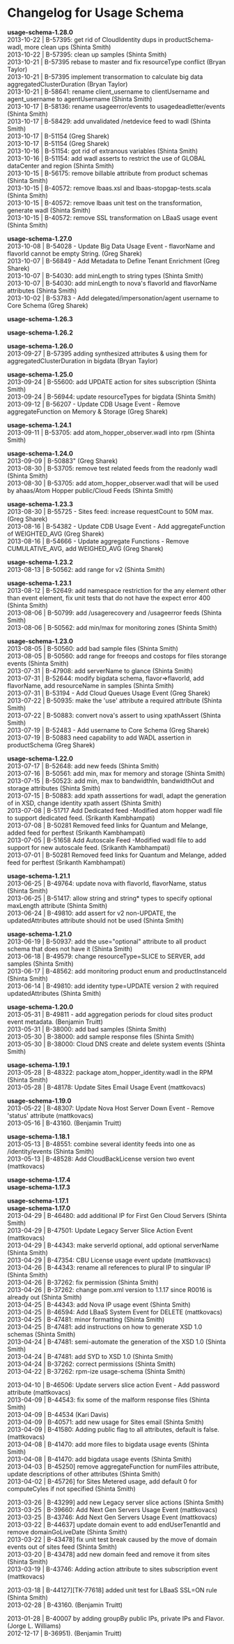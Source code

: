 # Changelog for Usage Schema


**usage-schema-1.28.0**  
2013-10-22 | B-57395: get rid of CloudIdentity dups in productSchema-wadl, more clean ups (Shinta Smith)  
2013-10-22 | B-57395: clean up samples (Shinta Smith)  
2013-10-21 | B-57395 rebase to master and fix resourceType conflict (Bryan Taylor)  
2013-10-21 | B-57395 implement transormation to calculate big data aggregatedClusterDuration (Bryan Taylor)  
2013-10-21 | B-58641: rename client_username to clientUsername and agent_username to agentUsername (Shinta Smith)  
2013-10-17 | B-58136: rename usageerror/events to usagedeadletter/events (Shinta Smith)  
2013-10-17 | B-58429: add unvalidated /netdevice feed to wadl (Shinta Smith)  
2013-10-17 | B-51154 (Greg Sharek)  
2013-10-17 | B-51154 (Greg Sharek)  
2013-10-16 | B-51154: got rid of extranous variables (Shinta Smith)  
2013-10-16 | B-51154: add wadl asserts to restrict the use of GLOBAL dataCenter and region (Shinta Smith)  
2013-10-15 | B-56175: remove billable attribute from product schemas (Shinta Smith)  
2013-10-15 | B-40572: remove lbaas.xsl and lbaas-stopgap-tests.scala (Shinta Smith)  
2013-10-15 | B-40572: remove lbaas unit test on the transformation, generate wadl (Shinta Smith)  
2013-10-15 | B-40572: remove SSL transformation on LBaaS usage event (Shinta Smith)  

**usage-schema-1.27.0**  
2013-10-08 | B-54028 - Update Big Data Usage Event - flavorName and flavorId cannot be empty String. (Greg Sharek)  
2013-10-07 | B-56849 - Add Metadata to Define Tenant Enrichment (Greg Sharek)  
2013-10-07 | B-54030: add minLength to string types (Shinta Smith)  
2013-10-07 | B-54030: add minLength to nova's flavorId and flavorName attributes (Shinta Smith)  
2013-10-02 | B-53783 - Add delegated/impersonation/agent username to Core Schema (Greg Sharek)  

**usage-schema-1.26.3**  

**usage-schema-1.26.2**  

**usage-schema-1.26.0**  
2013-09-27 | B-57395 adding synthesized attributes & using them for aggregatedClusterDuration in bigdata (Bryan Taylor)  

**usage-schema-1.25.0**  
2013-09-24 | B-55600: add UPDATE action for sites subscription (Shinta Smith)  
2013-09-24 | B-56944: update resourceTypes for bigdata (Shinta Smith)  
2013-09-12 | B-56207 - Update CDB Usage Event - Remove aggregateFunction on Memory & Storage (Greg Sharek)  

**usage-schema-1.24.1**  
2013-09-11 | B-53705: add atom_hopper_observer.wadl into rpm (Shinta Smith)  

**usage-schema-1.24.0**  
2013-09-09 | B-50883" (Greg Sharek)  
2013-08-30 | B-53705: remove test related feeds from the readonly wadl (Shinta Smith)  
2013-08-30 | B-53705: add atom_hopper_observer.wadl that will be used by ahaas/Atom Hopper public/Cloud Feeds (Shinta Smith)  

**usage-schema-1.23.3**  
2013-08-30 | B-55725 - Sites feed:  increase requestCount to 50M max. (Greg Sharek)  
2013-08-16 | B-54382 - Update CDB Usage Event - Add aggregateFunction of WEIGHTED_AVG (Greg Sharek)  
2013-08-16 | B-54666 - Update aggregate Functions - Remove CUMULATIVE_AVG, add WEIGHED_AVG (Greg Sharek)  

**usage-schema-1.23.2**  
2013-08-13 | B-50562: add range for v2 (Shinta Smith)  

**usage-schema-1.23.1**  
2013-08-12 | B-52649: add namespace restriction for the any element other than event element, fix unit tests that do not have the expect error 400 (Shinta Smith)  
2013-08-06 | B-50799: add /usagerecovery and /usageerror feeds (Shinta Smith)  
2013-08-06 | B-50562: add min/max for monitoring zones (Shinta Smith)  

**usage-schema-1.23.0**  
2013-08-05 | B-50560: add bad sample files (Shinta Smith)  
2013-08-05 | B-50560: add range for freeops and costops for files storange events (Shinta Smith)  
2013-07-31 | B-47908: add serverName to glance (Shinta Smith)  
2013-07-31 | B-52644: modify bigdata schema, flavor=>flavorId, add flavorName, add resourceName in samples (Shinta Smith)  
2013-07-31 | B-53194 - Add Cloud Queues Usage Event (Greg Sharek)  
2013-07-22 | B-50935: make the 'use' attribute a required attribute (Shinta Smith)  
2013-07-22 | B-50883: convert nova's assert to using xpathAssert (Shinta Smith)  
2013-07-19 | B-52483 - Add username to Core Schema (Greg Sharek)  
2013-07-19 | B-50883 need capability to add WADL assertion in productSchema (Greg Sharek)  

**usage-schema-1.22.0**  
2013-07-17 | B-52648: add new feeds (Shinta Smith)  
2013-07-16 | B-50561: add min, max for memory and storage (Shinta Smith)  
2013-07-15 | B-50523: add min, max to bandwidthIn, bandwidthOut and storage attributes (Shinta Smith)  
2013-07-15 | B-50883: add xpath asssertions for wadl, adapt the generation of <assert> in XSD, change identity xpath assert (Shinta Smith)  
2013-07-08 | B-51717 Add Dedicated feed -Modified atom hopper wadl file to support dedicated feed. (Srikanth Kambhampati)  
2013-07-08 | B-50281 Removed feed links for Quantum and Melange, added feed for perftest (Srikanth Kambhampati)  
2013-07-05 | B-51658 Add Autoscale Feed -Modified wadl file to add support for new autoscale feed. (Srikanth Kambhampati)  
2013-07-01 | B-50281 Removed feed links for Quantum and Melange, added feed for perftest (Srikanth Kambhampati)  

**usage-schema-1.21.1**  
2013-06-25 | B-49764: update nova with flavorId, flavorName, status (Shinta Smith)  
2013-06-25 | B-51417: allow string and string* types to specify optional maxLength attribute (Shinta Smith)  
2013-06-24 | B-49810: add assert for v2 non-UPDATE, the updatedAttributes attribute should not be used (Shinta Smith)  

**usage-schema-1.21.0**  
2013-06-19 | B-50937: add the use="optional" attribute to all product schema that does not have it (Shinta Smith)  
2013-06-18 | B-49579: change resourceType=SLICE to SERVER, add samples (Shinta Smith)  
2013-06-17 | B-48562: add monitoring product enum and productInstanceId (Shinta Smith)  
2013-06-14 | B-49810: add identity type=UPDATE version 2 with required updatedAttributes (Shinta Smith)  

**usage-schema-1.20.0**  
2013-05-31 | B-49811 - add aggregation periods for cloud sites product event metadata. (Benjamin Truitt)  
2013-05-31 | B-38000: add bad samples (Shinta Smith)  
2013-05-30 | B-38000: add sample response files (Shinta Smith)  
2013-05-30 | B-38000: Cloud DNS create and delete system events (Shinta Smith)  

**usage-schema-1.19.1**  
2013-05-28 | B-48322: package atom_hopper_identity.wadl in the RPM (Shinta Smith)  
2013-05-28 | B-48178: Update Sites Email Usage Event (mattkovacs)  

**usage-schema-1.19.0**  
2013-05-22 | B-48307: Update Nova Host Server Down Event - Remove 'status' attribute (mattkovacs)  
2013-05-16 | B-43160. (Benjamin Truitt)  

**usage-schema-1.18.1**  
2013-05-13 | B-48551: combine several identity feeds into one as /identity/events (Shinta Smith)  
2013-05-13 | B-48528: Add CloudBackLicense version two event (mattkovacs)  

**usage-schema-1.17.4**  
**usage-schema-1.17.3**  

**usage-schema-1.17.1**  
**usage-schema-1.17.0**  
2013-04-29 | B-46480: add additional IP for First Gen Cloud Servers (Shinta Smith)  
2013-04-29 | B-47501: Update Legacy Server Slice Action Event (mattkovacs)  
2013-04-29 | B-44343: make serverId optional, add optional serverName (Shinta Smith)  
2013-04-29 | B-47354: CBU License usage event update (mattkovacs)  
2013-04-26 | B-44343: rename all references to plural IP to singular IP (Shinta Smith)  
2013-04-26 | B-37262: fix permission (Shinta Smith)  
2013-04-26 | B-37262: change pom.xml version to 1.1.17 since R0016 is already out (Shinta Smith)  
2013-04-25 | B-44343: add Nova IP usage event (Shinta Smith)  
2013-04-25 | B-46594: Add LBaaS System Event for DELETE (mattkovacs)  
2013-04-25 | B-47481: minor formatting (Shinta Smith)  
2013-04-25 | B-47481: add instructions on how to generate XSD 1.0 schemas (Shinta Smith)  
2013-04-24 | B-47481: semi-automate the generation of the XSD 1.0 (Shinta Smith)  
2013-04-24 | B-47481: add SYD to XSD 1.0 (Shinta Smith)  
2013-04-24 | B-37262: correct permissions (Shinta Smith)  
2013-04-22 | B-37262: rpm-ize usage-schema (Shinta Smith)  


2013-04-10 | B-46506: Update servers slice action Event - Add password attribute (mattkovacs)  
2013-04-09 | B-44543: fix some of the malform response files (Shinta Smith)  
2013-04-09 | B-44534 (Kari Davis)  
2013-04-09 | B-40571: add new usage for Sites email (Shinta Smith)  
2013-04-09 | B-41580: Adding public flag to all attributes, default is false. (mattkovacs)  
2013-04-08 | B-41470: add more files to bigdata usage events (Shinta Smith)  
2013-04-08 | B-41470: add bigdata usage events (Shinta Smith)  
2013-04-03 | B-45250\] remove aggregateFunction for numFiles attribute, update descriptions of other attributes (Shinta Smith)  
2013-04-02 | B-45726\] for Sites Metered usage, add default 0 for computeCyles if not specified (Shinta Smith)  

2013-03-26 | B-43299\] add new Legacy server slice actions (Shinta Smith)  
2013-03-25 | B-39660: Add Next Gen Servers Usage Event (mattkovacs)  
2013-03-25 | B-43746: Add Next Gen Servers Usage Event (mattkovacs)  
2013-03-22 | B-44637\] update domain event to add endUserTenantId and remove domainGoLiveDate (Shinta Smith)  
2013-03-22 | B-43478\] fix unit test break caused by the move of domain events out of sites feed (Shinta Smith)  
2013-03-20 | B-43478\] add new domain feed and remove it from sites (Shinta Smith)  
2013-03-19 | B-43746: Adding action attribute to sites subscription event (mattkovacs)  

2013-03-18 | B-44127\]\[TK-77618\] added unit test for LBaaS SSL=ON rule (Shinta Smith)  
2013-02-28 | B-43160. (Benjamin Truitt)  



2013-01-28 | B-40007 by adding groupBy public IPs, private IPs and Flavor. (Jorge L. Williams)  
2012-12-17 | B-36951). (Benjamin Truitt)  







